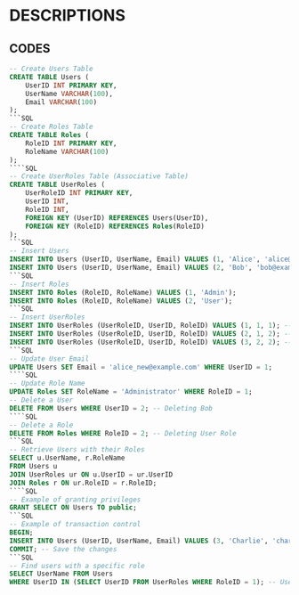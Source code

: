 # DESCRIPTIONS

## CODES
```SQL
-- Create Users Table
CREATE TABLE Users (
    UserID INT PRIMARY KEY,
    UserName VARCHAR(100),
    Email VARCHAR(100)
);
```SQL
-- Create Roles Table
CREATE TABLE Roles (
    RoleID INT PRIMARY KEY,
    RoleName VARCHAR(100)
);
````SQL
-- Create UserRoles Table (Associative Table)
CREATE TABLE UserRoles (
    UserRoleID INT PRIMARY KEY,
    UserID INT,
    RoleID INT,
    FOREIGN KEY (UserID) REFERENCES Users(UserID),
    FOREIGN KEY (RoleID) REFERENCES Roles(RoleID)
);
```SQL
-- Insert Users
INSERT INTO Users (UserID, UserName, Email) VALUES (1, 'Alice', 'alice@example.com');
INSERT INTO Users (UserID, UserName, Email) VALUES (2, 'Bob', 'bob@example.com');
```SQL
-- Insert Roles
INSERT INTO Roles (RoleID, RoleName) VALUES (1, 'Admin');
INSERT INTO Roles (RoleID, RoleName) VALUES (2, 'User');
```SQL
-- Insert UserRoles
INSERT INTO UserRoles (UserRoleID, UserID, RoleID) VALUES (1, 1, 1); -- Alice as Admin
INSERT INTO UserRoles (UserRoleID, UserID, RoleID) VALUES (2, 1, 2); -- Alice as User
INSERT INTO UserRoles (UserRoleID, UserID, RoleID) VALUES (3, 2, 2); -- Bob as User
```SQL
-- Update User Email
UPDATE Users SET Email = 'alice_new@example.com' WHERE UserID = 1;
````SQL
-- Update Role Name
UPDATE Roles SET RoleName = 'Administrator' WHERE RoleID = 1;
-- Delete a User
DELETE FROM Users WHERE UserID = 2; -- Deleting Bob
````SQL
-- Delete a Role
DELETE FROM Roles WHERE RoleID = 2; -- Deleting User Role
```SQL
-- Retrieve Users with their Roles
SELECT u.UserName, r.RoleName
FROM Users u
JOIN UserRoles ur ON u.UserID = ur.UserID
JOIN Roles r ON ur.RoleID = r.RoleID;
````SQL
-- Example of granting privileges
GRANT SELECT ON Users TO public;
```SQL
-- Example of transaction control
BEGIN;
INSERT INTO Users (UserID, UserName, Email) VALUES (3, 'Charlie', 'charlie@example.com');
COMMIT; -- Save the changes
```SQL
-- Find users with a specific role
SELECT UserName FROM Users
WHERE UserID IN (SELECT UserID FROM UserRoles WHERE RoleID = 1); -- Users with Admin role


